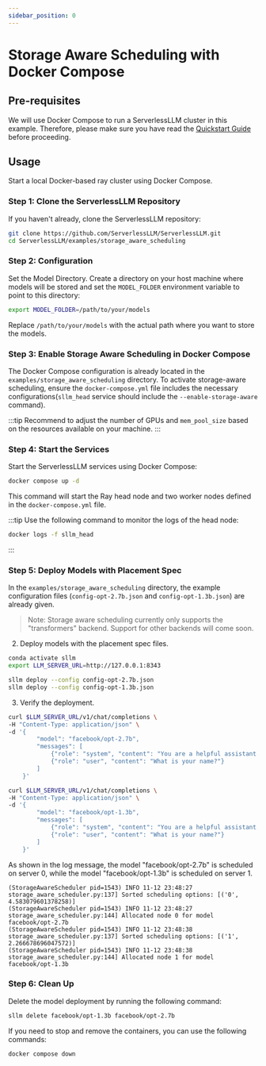 ```yaml
---
sidebar_position: 0
---
```


# Storage Aware Scheduling with Docker Compose

## Pre-requisites

We will use Docker Compose to run a ServerlessLLM cluster in this example. Therefore, please make sure you have read the [Quickstart Guide](../getting_started.md) before proceeding.

## Usage

Start a local Docker-based ray cluster using Docker Compose.

### Step 1: Clone the ServerlessLLM Repository

If you haven't already, clone the ServerlessLLM repository:

```bash
git clone https://github.com/ServerlessLLM/ServerlessLLM.git
cd ServerlessLLM/examples/storage_aware_scheduling
```

### Step 2: Configuration

Set the Model Directory. Create a directory on your host machine where models will be stored and set the `MODEL_FOLDER` environment variable to point to this directory:

```bash
export MODEL_FOLDER=/path/to/your/models
```

Replace `/path/to/your/models` with the actual path where you want to store the models.

### Step 3: Enable Storage Aware Scheduling in Docker Compose

The Docker Compose configuration is already located in the `examples/storage_aware_scheduling` directory. To activate storage-aware scheduling, ensure the `docker-compose.yml` file includes the necessary configurations(`sllm_head` service should include the `--enable-storage-aware` command).

:::tip
Recommend to adjust the number of GPUs and `mem_pool_size` based on the resources available on your machine.
:::


### Step 4: Start the Services

Start the ServerlessLLM services using Docker Compose:

```bash
docker compose up -d
```

This command will start the Ray head node and two worker nodes defined in the `docker-compose.yml` file.

:::tip
Use the following command to monitor the logs of the head node:

```bash
docker logs -f sllm_head
```
:::

### Step 5: Deploy Models with Placement Spec

In the `examples/storage_aware_scheduling` directory, the example configuration files (`config-opt-2.7b.json` and `config-opt-1.3b.json`) are already given.

> Note: Storage aware scheduling currently only supports the "transformers" backend. Support for other backends will come soon.

2. Deploy models with the placement spec files.

```bash
conda activate sllm
export LLM_SERVER_URL=http://127.0.0.1:8343

sllm deploy --config config-opt-2.7b.json
sllm deploy --config config-opt-1.3b.json
```

3. Verify the deployment.

```bash
curl $LLM_SERVER_URL/v1/chat/completions \
-H "Content-Type: application/json" \
-d '{
        "model": "facebook/opt-2.7b",
        "messages": [
            {"role": "system", "content": "You are a helpful assistant."},
            {"role": "user", "content": "What is your name?"}
        ]
    }'

curl $LLM_SERVER_URL/v1/chat/completions \
-H "Content-Type: application/json" \
-d '{
        "model": "facebook/opt-1.3b",
        "messages": [
            {"role": "system", "content": "You are a helpful assistant."},
            {"role": "user", "content": "What is your name?"}
        ]
    }'
```

As shown in the log message, the model "facebook/opt-2.7b" is scheduled on server 0, while the model "facebook/opt-1.3b" is scheduled on server 1.

```log
(StorageAwareScheduler pid=1543) INFO 11-12 23:48:27 storage_aware_scheduler.py:137] Sorted scheduling options: [('0', 4.583079601378258)]
(StorageAwareScheduler pid=1543) INFO 11-12 23:48:27 storage_aware_scheduler.py:144] Allocated node 0 for model facebook/opt-2.7b
(StorageAwareScheduler pid=1543) INFO 11-12 23:48:38 storage_aware_scheduler.py:137] Sorted scheduling options: [('1', 2.266678696047572)]
(StorageAwareScheduler pid=1543) INFO 11-12 23:48:38 storage_aware_scheduler.py:144] Allocated node 1 for model facebook/opt-1.3b
```

### Step 6: Clean Up

Delete the model deployment by running the following command:

```bash
sllm delete facebook/opt-1.3b facebook/opt-2.7b
```

If you need to stop and remove the containers, you can use the following commands:

```bash
docker compose down
```

